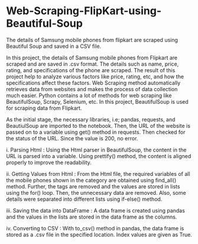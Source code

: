 # Web-Scraping-FlipKart-using-Beautiful-Soup
The details of Samsung mobile phones from flipkart are scraped using Beautiful Soup and saved in a CSV file.

In this project, the details of Samsung mobile phones from Flipkart are scraped and are saved in .csv format. The details such as name, price, rating, and specifications of the phone are scraped. The result of this project help to analyze various factors like price, rating, etc, and how the specifications affect these factors. Web Scraping method automatically retrieves data from websites and makes the process of data collection much easier. Python contains a lot of methods for web scraping like BeautifulSoup, Scrapy, Selenium, etc. In this project, BeautifulSoup is used for scraping data from Flipkart.

As the initial stage, the necessary libraries, i.e; pandas, requests, and BeautiulSoup are imported to the notebook. Then, the URL of the website is passed on to a variable using get() method in requests. Then checked for the status of the URL. Since the value is 200, no error.

i. Parsing Html :
Using the Html parser in BeautifulSoup, the content in the URL is parsed into a variable. Using prettify() method, the content is aligned properly to improve the readability.

ii. Getting Values from Html :
From the Html file,  the required variables of all the mobile phones shown in the category are obtained using find_all() method. Further, the tags are removed and the values are stored in lists using the for() loop. Then, the unnecessary data are removed. Also, some details were separated into different lists using if-else() method.

iii. Saving the data into DataFrame :
A data frame is created using pandas and the values in the lists are stored in the data frame as the columns.

iv. Converting to CSV :
With to_csv() method in pandas, the data frame is stored as a .csv file in the specified location. Index values are given as True.
